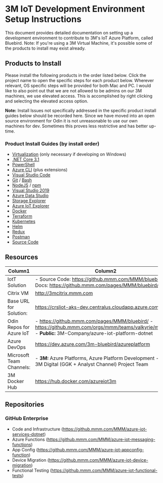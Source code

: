 # 3M IoT Development Environment Setup Instructions

This document provides detailed documentation on setting up a development environment to contribute to 3M's IoT Azure Platform, called Bluebird.  Note: If you're using a 3M Virtual Machine, it's possible some of the products to install may exist already.

## Products to Install

Please install the following products in the order listed below.  Click the project name to open the specific steps for each product below.  Wherever relevant, OS specific steps will be provided for both Mac and PC.
I would like to also point out that we are not allowed to be admins on our 3M machines, we use elevated access. This is accomplished by right clicking and selecting the elevated access option.

**Note:**
Install Issues not specifically addressed in the specific product install guides below should be recorded here.
Since we have moved into an open source environment for Odin it is not unreasonable to use our own machines for dev. Sometimes this proves less restrictive and has better up-time.

### Product Install Guides (by install order)

- [Virtualization](products-to-install/virtualization.md) (only necessary if developing on Windows)
- [.NET Core 3.1](products-to-install/dotnet-core.md)
- [PowerShell](products-to-install/powershell.md)
- [Azure CLI](products-to-install/azure-cli.md) (plus extensions)
- [Visual Studio Code](products-to-install/visual-studio-code.md)
- [Git](products-to-install/git.md) / [Bash](products-to-install/bash.md)
- [NodeJS](products-to-install/nodejs.md) / [npm](products-to-install/npm.md)
- [Visual Studio 2019](products-to-install/vs-2019.md)
- [Azure Data Studio](products-to-install/azure-data-studio.md)
- [Storage Explorer](products-to-install/storage-explorer.md)
- [Azure IoT Explorer](products-to-install/azure-iot-explorer.md)
- [Docker](products-to-install/docker.md)
- [Terraform](products-to-install/terraform.md)
- [Kubernetes](products-to-install/kubernetes.md)
- [Helm](products-to-install/helm.md)
- [Redux](products-to-install/redux.md)
- [Postman](products-to-install/postman.md)
- [Source Code](products-to-install/source-code.md)

## Resources

|Column1  |Column2  |
|---------|---------|
|IotT Solution     |    - Source Code: <https://github.mmm.com/MMM/bluebird>   - Docs: <https://github.mmm.com/pages/MMM/bluebird/>     |
|Citrix VM     |  <http://3mcitrix.mmm.com>       |
|Base URL for Solution:      |   <https://crsliot-aks-dev.centralus.cloudapp.azure.com>      |
|Odin Repos for Azure IoT     |  - <https://github.mmm.com/pages/MMM/bluebird/>    - <https://github.mmm.com/orgs/mmm/teams/valkyrie/members>    - **Public:** 3M-Company/azure-iot-platform-dotnet       |
|Azure DevOps     |    <https://dev.azure.com/3m-bluebird/azureplatform>        |
|Microsoft Team Channels:     |  - **3M:**  Azure Platforms, Azure Platform Development    - **ACS:** 3M Digital (GGK + Analyst Channel) Project Team      |
|3M Docker Hub     |    <https://hub.docker.com/azureiot3m>      |

## Repositories

### GitHub Enterprise

- Code and Infrastructure (<https://github.mmm.com/MMM/azure-iot-services-dotnet>)
- Azure Functions (<https://github.mmm.com/MMM/azure-iot-messaging-functions>)
- App Config (<https://github.mmm.com/MMM/azure-iot-appconfig-function>)
- Device Migration (<https://github.mmm.com/MMM/azure-iot-device-migration>)
- Functional Testing (<https://github.mmm.com/MMM/azure-iot-functional-tests>)
